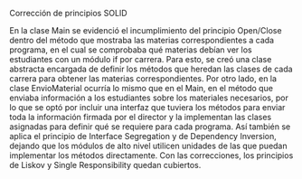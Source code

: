 Corrección de principios SOLID

En la clase Main se evidenció el incumplimiento del principio Open/Close dentro del método que mostraba las materias correspondientes a cada programa, en el cual se comprobaba qué materias debían ver los estudiantes con un módulo if por carrera. Para esto, se creó una clase abstracta encargada de definir los métodos que heredan las clases de cada carrera para obtener las materias correspondientes. Por otro lado, en la clase EnvioMaterial ocurría lo mismo que en el Main, en el método que enviaba información a los estudiantes sobre los materiales necesarios, por lo que se optó por incluir una interfaz que tuviera los métodos para enviar toda la información firmada por el director y la implementan las clases asignadas para definir qué se requiere para cada programa. Así también se aplica el principio de Interface Segregation y de Dependency Inversion, dejando que los módulos de alto nivel utilicen unidades de las que puedan implementar los métodos directamente. Con las correcciones, los principios de Liskov y Single Responsibility quedan cubiertos.
